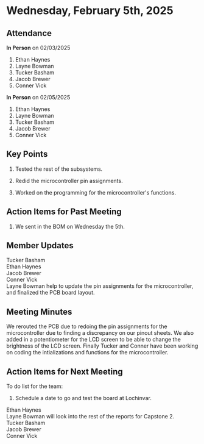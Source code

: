 # Wednesday, February 5th, 2025

## Attendance
**In Person** on 02/03/2025
1. Ethan Haynes
2. Layne Bowman
3. Tucker Basham
4. Jacob Brewer
5. Conner Vick

**In Person** on 02/05/2025
1. Ethan Haynes
2. Layne Bowman
3. Tucker Basham
4. Jacob Brewer
5. Conner Vick

## Key Points
1. Tested the rest of the subsystems.

2. Redid the microcontroller pin assignments.

3. Worked on the programming for the microcontroller's functions.

## Action Items for Past Meeting
1. We sent in the BOM on Wednesday the 5th.

## Member Updates

Tucker Basham  
Ethan Haynes  
Jacob Brewer  
Conner Vick  
Layne Bowman help to update the pin assignments for the microcontroller, and finalized the PCB board layout.  

## Meeting Minutes
We rerouted the PCB due to redoing the pin assignments for the microcontroller due to finding a discrepancy on our pinout sheets. We also added in a potentiometer for the LCD screen to be able to change the brightness of the LCD screen. Finally Tucker and Conner have been working on coding the intializations and functions for the microcontroller.  

## Action Items for Next Meeting
To do list for the team:  
1. Schedule a date to go and test the board at Lochinvar.  

Ethan Haynes  
Layne Bowman will look into the rest of the reports for Capstone 2.  
Tucker Basham  
Jacob Brewer  
Conner Vick  
